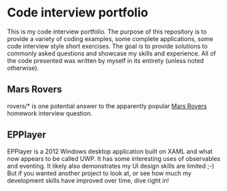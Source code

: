 # Code interview portfolio

This is my code interview portfolio. The purpose of this repository is to provide a variety of coding examples, some complete applications, some code interview style short exercises. The goal is to provide solutions to commonly asked questions and showcase my skills and experience. All of the code presented was written by myself in its entirety (unless noted otherwise).

## Mars Rovers

rovers/* is one potential answer to the apparently popular [Mars Rovers](http://www.techinterviewpuzzles.com/2010/09/mars-rovers-thoughtworks-puzzles.html) homework interview question.

## EPPlayer

EPPlayer is a 2012 Windows desktop application built on XAML and what now appears to be called UWP. It has some interesting uses of observables and eventing. It likely also demonstrates my UI design skills are limited ;-) But if you wanted another project to look at, or see how much my development skills have improved over time, dive right in!

